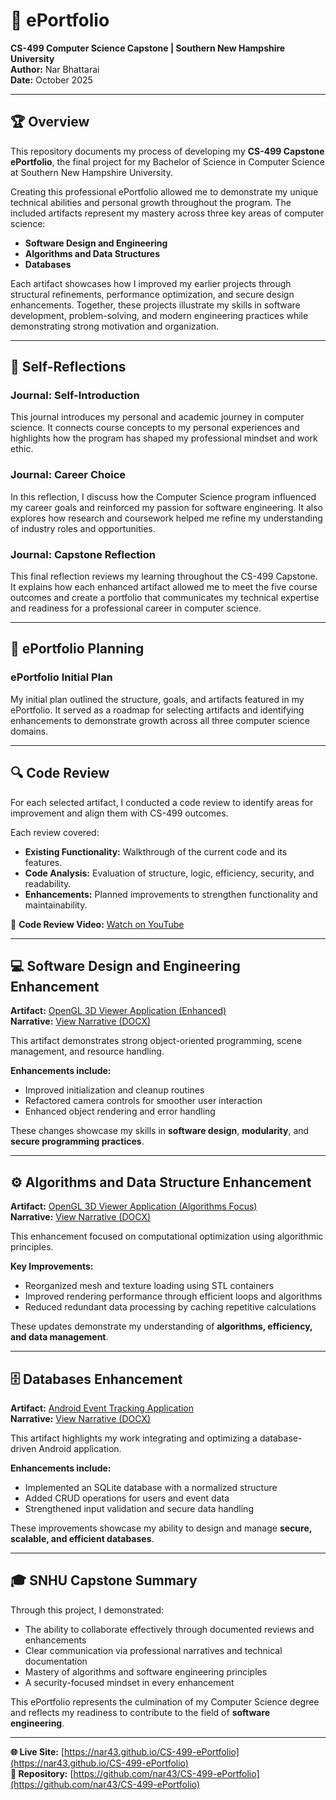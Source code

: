 # 🧾 ePortfolio  
**CS-499 Computer Science Capstone | Southern New Hampshire University**  
**Author:** Nar Bhattarai  
**Date:** October 2025  

---

## 🏆 Overview  
This repository documents my process of developing my **CS-499 Capstone ePortfolio**, the final project for my Bachelor of Science in Computer Science at Southern New Hampshire University.  

Creating this professional ePortfolio allowed me to demonstrate my unique technical abilities and personal growth throughout the program. The included artifacts represent my mastery across three key areas of computer science:  

- **Software Design and Engineering**  
- **Algorithms and Data Structures**  
- **Databases**  

Each artifact showcases how I improved my earlier projects through structural refinements, performance optimization, and secure design enhancements. Together, these projects illustrate my skills in software development, problem-solving, and modern engineering practices while demonstrating strong motivation and organization.  

---

## 🧠 Self-Reflections  

### Journal: Self-Introduction  
This journal introduces my personal and academic journey in computer science. It connects course concepts to my personal experiences and highlights how the program has shaped my professional mindset and work ethic.  

### Journal: Career Choice  
In this reflection, I discuss how the Computer Science program influenced my career goals and reinforced my passion for software engineering. It also explores how research and coursework helped me refine my understanding of industry roles and opportunities.  

### Journal: Capstone Reflection  
This final reflection reviews my learning throughout the CS-499 Capstone. It explains how each enhanced artifact allowed me to meet the five course outcomes and create a portfolio that communicates my technical expertise and readiness for a professional career in computer science.  

---

## 🧩 ePortfolio Planning  

### ePortfolio Initial Plan  
My initial plan outlined the structure, goals, and artifacts featured in my ePortfolio. It served as a roadmap for selecting artifacts and identifying enhancements to demonstrate growth across all three computer science domains.  

---

## 🔍 Code Review  
For each selected artifact, I conducted a code review to identify areas for improvement and align them with CS-499 outcomes.  

Each review covered:  
- **Existing Functionality:** Walkthrough of the current code and its features.  
- **Code Analysis:** Evaluation of structure, logic, efficiency, security, and readability.  
- **Enhancements:** Planned improvements to strengthen functionality and maintainability.  

🎥 **Code Review Video:** [Watch on YouTube](https://youtu.be/rMHhNZIW3AM?si=225ggEjE1cuA2se6)  

---

## 💻 Software Design and Engineering Enhancement  
**Artifact:** [OpenGL 3D Viewer Application (Enhanced)](https://github.com/nar43/CS-499-ePortfolio/tree/main/artifacts/Software%20Design%20and%20Engineering/FinalProjectMilestones_Enhanced)  
**Narrative:** [View Narrative (DOCX)](https://github.com/nar43/CS-499-ePortfolio/blob/main/Narratives/Nar%20Bhattarai-Software%20Design%20and%20Engineering%20narratives.docx)  

This artifact demonstrates strong object-oriented programming, scene management, and resource handling.  

**Enhancements include:**  
- Improved initialization and cleanup routines  
- Refactored camera controls for smoother user interaction  
- Enhanced object rendering and error handling  

These changes showcase my skills in **software design**, **modularity**, and **secure programming practices**.  

---

## ⚙️ Algorithms and Data Structure Enhancement  
**Artifact:** [OpenGL 3D Viewer Application (Algorithms Focus)](https://github.com/nar43/CS-499-ePortfolio/tree/main/artifacts/Algorithms%20and%20Data%20Structure/MilestonesThree_Enhanced)  
**Narrative:** [View Narrative (DOCX)](https://github.com/nar43/CS-499-ePortfolio/blob/main/Narratives/Nar%20Bhattarai-Algorithms%20and%20Data%20Structure%20Narratives.docx)  

This enhancement focused on computational optimization using algorithmic principles.  

**Key Improvements:**  
- Reorganized mesh and texture loading using STL containers  
- Improved rendering performance through efficient loops and algorithms  
- Reduced redundant data processing by caching repetitive calculations  

These updates demonstrate my understanding of **algorithms, efficiency, and data management**.  

---

## 🗄️ Databases Enhancement  
**Artifact:** [Android Event Tracking Application](https://github.com/nar43/CS-499-ePortfolio/tree/main/artifacts/Databases/EventTracking_Enhanced)  
**Narrative:** [View Narrative (DOCX)](https://github.com/nar43/CS-499-ePortfolio/blob/main/Narratives/Nar%20Bhattarai-Databases%20Narrative.docx)  

This artifact highlights my work integrating and optimizing a database-driven Android application.  

**Enhancements include:**  
- Implemented an SQLite database with a normalized structure  
- Added CRUD operations for users and event data  
- Strengthened input validation and secure data handling  

These improvements showcase my ability to design and manage **secure, scalable, and efficient databases**.  

---

## 🎓 SNHU Capstone Summary  
Through this project, I demonstrated:  
- The ability to collaborate effectively through documented reviews and enhancements  
- Clear communication via professional narratives and technical documentation  
- Mastery of algorithms and software engineering principles  
- A security-focused mindset in every enhancement  

This ePortfolio represents the culmination of my Computer Science degree and reflects my readiness to contribute to the field of **software engineering**.  

---

**🌐 Live Site:** [https://nar43.github.io/CS-499-ePortfolio](https://nar43.github.io/CS-499-ePortfolio)  
**📂 Repository:** [https://github.com/nar43/CS-499-ePortfolio](https://github.com/nar43/CS-499-ePortfolio)
